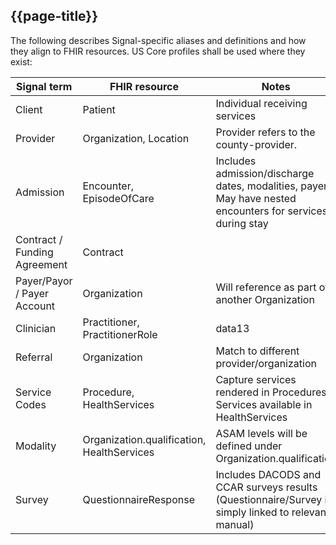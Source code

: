 ## {{page-title}}
The following describes Signal-specific aliases and definitions and how they align to FHIR resources.  US Core profiles shall be used where they exist:

|Signal term|FHIR resource|Notes|
|--- | --- | ---|
|Client|Patient|Individual receiving services|
|Provider|Organization, Location|Provider refers to the county-provider.|
|Admission|Encounter, EpisodeOfCare|Includes admission/discharge dates, modalities, payers. <br /> May have nested encounters for services during stay|
|Contract / Funding Agreement|Contract||
|Payer/Payor / Payer Account|Organization|Will reference as part of another Organization|
|Clinician|Practitioner, PractitionerRole|data13|
|Referral|Organization|Match to different provider/organization|
|Service Codes|Procedure, HealthServices|Capture services rendered in Procedures. <br /> Services available in HealthServices|
|Modality|Organization.qualification, HealthServices|ASAM levels will be defined under Organization.qualification|
|Survey|QuestionnaireResponse|Includes DACODS and CCAR surveys results (Questionnaire/Survey is simply linked to relevant manual)|
